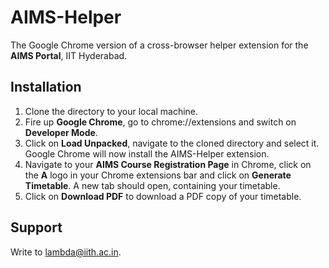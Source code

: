 # AIMS-Helper

The Google Chrome version of a cross-browser helper extension for the **AIMS Portal**, IIT Hyderabad. 

## Installation

1. Clone the directory to your local machine. 
2. Fire up **Google Chrome**, go to chrome://extensions and switch on **Developer Mode**. 
3. Click on **Load Unpacked**, navigate to the cloned directory and select it. Google Chrome will now install the AIMS-Helper extension. 
4. Navigate to your **AIMS Course Registration Page** in Chrome, click on the **A** logo in your Chrome extensions bar and click on **Generate Timetable**. A new tab should open, containing your timetable. 
5. Click on **Download PDF** to download a PDF copy of your timetable. 

## Support

Write to lambda@iith.ac.in. 
